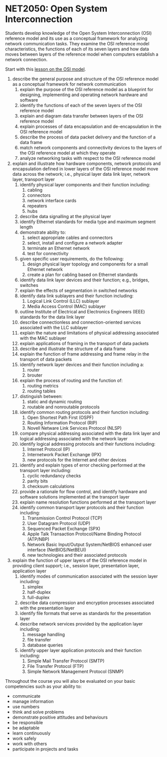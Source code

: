 # NET2050: Open System Interconnection

Students develop knowledge of the Open System Interconnection (OSI) reference model and its use as a conceptual framework for analyzing network communication tasks. They examine the OSI reference model characteristics, the functions of each of its seven layers and how data moves between layers of the reference model when computers establish a network connection. 

Start with this [lesson on the OSI model](https://networklessons.com/cisco/ccna-routing-switching-icnd1-100-105/introduction-to-the-osi-model).

1. describe the general purpose and structure of the OSI reference model as a conceptual framework for network communication
    1. explain the purpose of the OSI reference model as a blueprint for designing, implementing and operating network hardware and software
    2. identify the functions of each of the seven layers of the OSI reference model
    3. explain and diagram data transfer between layers of the OSI reference model
    4. explain processes of data encapsulation and de-encapsulation in the OSI reference model
    5. describe the process of data packet delivery and the function of a data frame
    6. match network components and connectivity devices to the layers of the OSI reference model at which they operate
    7. analyze networking tasks with respect to the OSI reference model 
2. explain and illustrate how hardware components, network protocols and encapsulation defined in lower layers of the OSI reference model move data across the network; i.e., physical layer data link layer, network layer, transport layer
    1. identify physical layer components and their function including:
        1. cabling
        2. connectors
        3. network interface cards
        4. repeaters
        5. hubs
    2. describe data signalling at the physical layer
    3. identify Ethernet standards for media type and maximum segment length
    4. demonstrate ability to:
        1. select appropriate cables and connectors
        2. select, install and configure a network adapter
        3. terminate an Ethernet network
        4. test for connectivity
    5. given specific user requirements, do the following:
        1. design physical layer topology and components for a small Ethernet network
        2. create a plan for cabling based on Ethernet standards
    6. identify data link layer devices and their function; e.g., bridges, switches
    7. explain the effects of segmentation in switched networks
    8. identify data link sublayers and their function including:
        1. Logical Link Control (LLC) sublayer
        2. Media Access Control (MAC) sublayer
    9. outline Institute of Electrical and Electronics Engineers (IEEE) standards for the data link layer
    10. describe connectionless and connection-oriented services associated with the LLC sublayer
    11. explain the nature and limitations of physical addressing associated with the MAC sublayer
    12. explain applications of framing in the transport of data packets
    13. describe and illustrate the structure of a data frame
    14. explain the function of frame addressing and frame relay in the transport of data packets
    15. identify network layer devices and their function including a:
        1. router
        2. brouter
    16. explain the process of routing and the function of:
        1. routing metrics
        2. routing tables
    17. distinguish between:
        1. static and dynamic routing
        2. routable and nonroutable protocols
    18. identify common routing protocols and their function including:
        1. Open Shortest Path First (OSPF)
        2. Routing Information Protocol (RIP)
        3. Novell Netware Link Services Protocol (NLSP)
    19. compare physical addressing associated with the data link layer and logical addressing associated with the network layer
    20. identify logical addressing protocols and their functions including:
        1. Internet Protocol (IP)
        2. Internetwork Packet Exchange (IPX)
        3. new protocols for the Internet and other devices
    21. identify and explain types of error checking performed at the transport layer including:
        1. cyclic redundancy checks
        2. parity bits
        3. checksum calculations
    22. provide a rationale for flow control, and identify hardware and software solutions implemented at the transport layer
    23. explain name resolution functions performed at the transport layer
    24. identify common transport layer protocols and their function including:
        1. Transmission Control Protocol (TCP)
        2. User Datagram Protocol (UDP)
        3. Sequenced Packet Exchange (SPX)
        4. Apple Talk Transaction Protocol/Name Binding Protocol (ATP/NBP)
        5. Network Basic Input/Output System/NetBIOS enhanced user interface (NetBIOS/NetBEUI)
        6. new technologies and their associated protocols
3. explain the function of upper layers of the OSI reference model in providing client support; i.e., session layer, presentation layer, application layer
    1. identify modes of communication associated with the session layer including:
        1. simplex
        2. half-duplex
        3. full-duplex
    2. describe data compression and encryption processes associated with the presentation layer
    3. identify file formats that serve as standards for the presentation layer
    4. describe network services provided by the application layer including:
        1. message handling
        2. file transfer
        3. database queries
    5. identify upper layer application protocols and their function including:
        1. Simple Mail Transfer Protocol (SMTP)
        2. File Transfer Protocol (FTP)
        3. Simple Network Management Protocol (SNMP)

Throughout the course you will also be evaluated on your basic competencies such as your ability to:

* communicate
* manage information
* use numbers
* think and solve problems
* demonstrate positive attitudes and behaviours
* be responsible
* be adaptable
* learn continuously
* work safely
* work with others
* participate in projects and tasks
